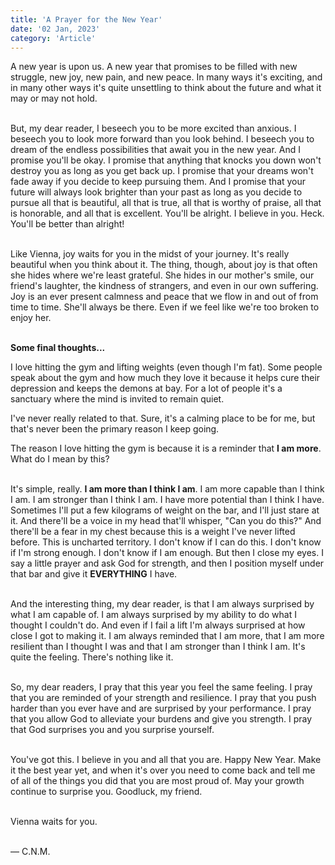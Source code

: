 ```yaml
--- 
title: 'A Prayer for the New Year'
date: '02 Jan, 2023'
category: 'Article'
--- 
```

A new year is upon us. A new year that promises to be filled with new struggle, new joy, new pain, and new peace. In many ways it's exciting, and in many other ways it's quite unsettling to think about the future and what it may or may not hold.   
<br>

But, my dear reader, I beseech you to be more excited than anxious. I beseech you to look more forward than you look behind. I beseech you to dream of the endless possibilities that await you in the new year. And I promise you'll be okay. I promise that anything that knocks you down won't destroy you as long as you get back up. I promise that your dreams won't fade away if you decide to keep pursuing them. And I promise that your future will always look brighter than your past as long as you decide to pursue all that is beautiful, all that is true, all that is worthy of praise, all that is honorable, and all that is excellent. You'll be alright. I believe in you. Heck. You'll be better than alright!  
<br>

Like Vienna, joy waits for you in the midst of your journey. It's really beautiful when you think about it. The thing, though, about joy is that often she hides where we're least grateful. She hides in our mother's smile, our friend's laughter, the kindness of strangers, and even in our own suffering. Joy is an ever present calmness and peace that we flow in and out of from time to time. She'll always be there. Even if we feel like we're too broken to enjoy her.  
<br>

**Some final thoughts...**  

I love hitting the gym and lifting weights (even though I'm fat). Some people speak about the gym and how much they love it because it helps cure their depression and keeps the demons at bay. For a lot of people it's a sanctuary where the mind is invited to remain quiet.  

I've never really related to that. Sure, it's a calming place to be for me, but that's never been the primary reason I keep going.  

The reason I love hitting the gym is because it is a reminder that **I am more**.  
What do I mean by this?  
<br>

It's simple, really. **I am more than I think I am**. I am more capable than I think I am. I am stronger than I think I am. I have more potential than I think I have. 
Sometimes I'll put a few kilograms of weight on the bar, and I'll just stare at it. And there'll be a voice in my head that'll whisper, "Can you do this?" And there'll be a fear in my chest because this is a weight I've never lifted before. This is uncharted territory. I don't know if I can do this. I don't know if I'm strong enough. I don't know if I am enough. But then I close my eyes. I say a little prayer and ask God for strength, and then I position myself under that bar and give it **EVERYTHING** I have.  
<br>

And the interesting thing, my dear reader, is that I am always surprised by what I am capable of. I am always surprised by my ability to do what I thought I couldn't do. And even if I fail a lift I'm always surprised at how close I got to making it. I am always reminded that I am more, that I am more resilient than I thought I was and that I am stronger than I think I am. It's quite the feeling. There's nothing like it.  
<br>

So, my dear readers, I pray that this year you feel the same feeling. I pray that you are reminded of your strength and resilience. I pray that you push harder than you ever have and are surprised by your performance. I pray that you allow God to alleviate your burdens and give you strength. I pray that God surprises you and you surprise yourself.  
<br>

You've got this. I believe in you and all that you are. Happy New Year. Make it the best year yet, and when it's over you need to come back and tell me of all of the things you did that you are most proud of. May your growth continue to surprise you. Goodluck, my friend.  
<br>

Vienna waits for you.  
<br>

— C.N.M.